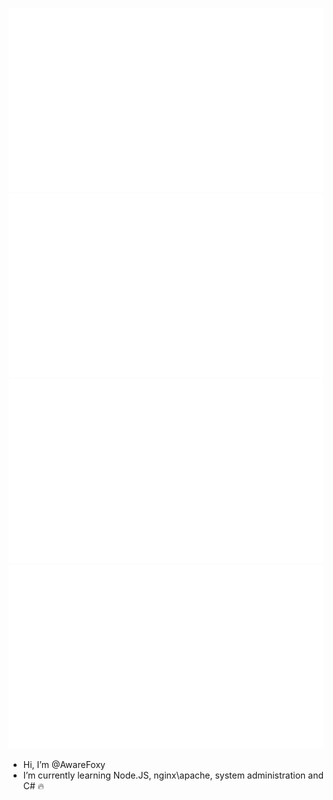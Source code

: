 ![](https://raw.githubusercontent.com/awarefoxy/gh-stats/master/generated/overview.svg#gh-dark-mode-only)
![](https://raw.githubusercontent.com/awarefoxy/gh-stats/master/generated/overview.svg#gh-light-mode-only)
![](https://raw.githubusercontent.com/awarefoxy/gh-stats/master/generated/languages.svg#gh-dark-mode-only)
![](https://raw.githubusercontent.com/awarefoxy/gh-stats/master/generated/languages.svg#gh-light-mode-only)

-  Hi, I’m @AwareFoxy
-  I’m currently learning Node.JS, nginx\apache, system administration and C#
 :fire:

<!---
AwareFoxy/AwareFoxy is a ✨ special ✨ repository because its `README.md` (this file) appears on your GitHub profile.
You can click the Preview link to take a look at your changes.
--->
